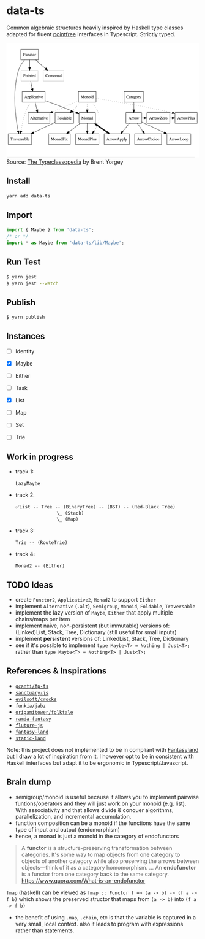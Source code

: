 # data-ts

Common algebraic structures heavily inspired by Haskell type classes adapted for fluent [pointfree](https://wiki.haskell.org/Pointfree) interfaces in Typescript. Strictly typed.

![Relationship among Haskell algebraic type classes](./haskell-type-classes-relationship.png)
Source: [The Typeclassopedia](https://wiki.haskell.org/wikiupload/8/85/TMR-Issue13.pdf) by Brent Yorgey

## Install

```sh
yarn add data-ts
```

## Import

```typescript
import { Maybe } from 'data-ts';
/* or */
import * as Maybe from 'data-ts/lib/Maybe';
```

## Run Test

```sh
$ yarn jest
$ yarn jest --watch
```

## Publish

```sh
$ yarn publish
```

## Instances

- [ ] Identity
- [X] Maybe
- [ ] Either
- [ ] Task
- [X] List
- [ ] Map
- [ ] Set
- [ ] Trie


## Work in progress

- track 1:
  ```
  LazyMaybe
  ```
- track 2:
  ```
  ✅List -- Tree -- (BinaryTree) -- (BST) -- (Red-Black Tree)
                 \_ (Stack)
                 \_ (Map)
  ```
- track 3:
  ```
  Trie -- (RouteTrie)
  ```
- track 4:
  ```
  Monad2 -- (Either)
  ```


## TODO Ideas

- create `Functor2`, `Applicative2`, `Monad2` to support `Either`
- implement `Alternative` (`.alt`), `Semigroup`, `Monoid`, `Foldable`, `Traversable`
- implement the lazy version of `Maybe`, `Either` that apply multiple chains/maps per item
- implement naive, non-persistent (but immutable) versions of: (Linked)List, Stack, Tree, Dictionary (still useful for small inputs)
- implement **persistent** versions of: LinkedList, Stack, Tree, Dictionary
- see if it's possible to implement `type Maybe<T> = Nothing | Just<T>;` rather than `type Maybe<T> = Nothing<T> | Just<T>;`


## References & Inspirations

- [`gcanti/fp-ts`](https://github.com/gcanti/fp-ts)
- [`sanctuary-js`](https://github.com/sanctuary-js)
- [`evilsoft/crocks`](https://github.com/evilsoft/crocks)
- [`funkia/jabz`](https://github.com/funkia/jabz)
- [`origamitower/folktale`](https://github.com/origamitower/folktale)
- [`ramda-fantasy`](https://github.com/ramda/ramda-fantasy)
- [`fluture-js`](https://github.com/fluture-js)
- [`fantasy-land`](https://github.com/fantasyland/fantasy-land)
- [`static-land`](https://github.com/rpominov/static-land)

Note: this project does not implemented to be in compliant with [Fantasyland](https://github.com/fantasyland/fantasy-land) but I draw a lot of inspiration from it. I however opt to be in consistent with Haskell interfaces but adapt it to be ergonomic in Typescript/Javascript.


## Brain dump

- semigroup/monoid is useful because it allows you to implement pairwise funtions/operators and they will just work on your monoid (e.g. list). With associativity and that allows divide & conquer algorithms, parallelization, and incremental accumulation.
- function composition can be a monoid if the functions have the same type of input and output (endomorphism)
- hence, a monad is just a monoid in the category of endofunctors

> A **functor** is a structure-preserving transformation between categories. It's some way to map objects from one category to objects of another category while also preserving the arrows between objects—think of it as a category homomorphism. ... An **endofunctor** is a functor from one category back to the same category.
https://www.quora.com/What-is-an-endofunctor

`fmap` (haskell) can be viewed as `fmap :: Functor f => (a -> b) -> (f a -> f b)` which shows the preserved structor that maps from `(a -> b)` into `(f a -> f b)`

- the benefit of using `.map`, `.chain`, etc is that the variable is captured in a very small, local context. also it leads to program with expressions rather than statements.
